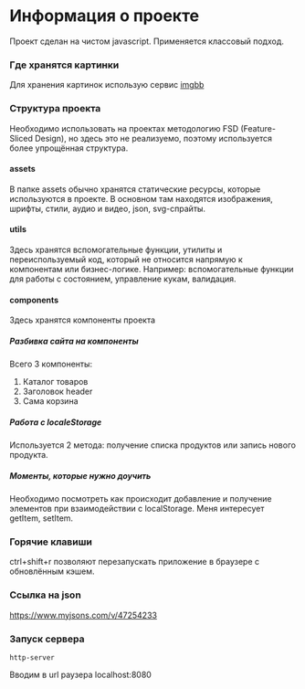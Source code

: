 # Информация о проекте

Проект сделан на чистом javascript. Применяется классовый подход.

### Где хранятся картинки

Для хранения картинок использую сервис [imgbb](https://denisholmov.imgbb.com/)

### Структура проекта

Необходимо использовать на проектах методологию FSD (Feature-Sliced Design), но здесь это не реализуемо, поэтому используется более упрощённая структура.

#### assets

В папке assets обычно хранятся статические ресурсы, которые используются в проекте.
В основном там находятся изображения, шрифты, стили, аудио и видео, json, svg-спрайты.

#### utils

Здесь хранятся вспомогательные функции, утилиты и переиспользуемый код, который не относится напрямую к компонентам или бизнес-логике. Например: вспомогательные функции для работы с состоянием, управление кукам, валидация.

#### components

Здесь хранятся компоненты проекта

##### Разбивка сайта на компоненты

Всего 3 компоненты:

1. Каталог товаров
2. Заголовок header
3. Сама корзина

##### Работа с localeStorage

Используется 2 метода: получение списка продуктов или запись нового продукта.

##### Моменты, которые нужно доучить

Необходимо посмотреть как происходит добавление и получение элементов при взаимодействии с localStorage. Меня интересует getItem, setItem.

### Горячие клавиши

ctrl+shift+r позволяют перезапускать приложение в браузере с обновлённым кэшем.

### Ссылка на json

https://www.myjsons.com/v/47254233

### Запуск сервера

```
http-server
```

Вводим в url раузера localhost:8080
